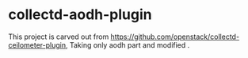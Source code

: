 # collectd-aodh-plugin
This project is carved out from https://github.com/openstack/collectd-ceilometer-plugin, Taking only aodh part and modified .
